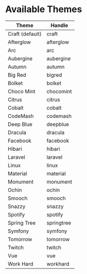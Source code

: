 # Available Themes

| Theme | Handle |
| ----- | ------ |
| Craft (default) | craft |
| Afterglow | afterglow |
| Arc | arc |
| Aubergine | aubergine |
| Autumn | autumn |
| Big Red | bigred |
| Bolket | bolket |
| Choco Mint | chocomint |
| Citrus | citrus |
| Cobalt | cobalt |
| CodeMash | codemash |
| Deep Blue | deepblue |
| Dracula | dracula |
| Facebook | facebook |
| Hibari | hibari |
| Laravel | laravel |
| Linux | linux |
| Material | material |
| Monument | monument |
| Ochin | ochin |
| Smooch | smooch |
| Snazzy | snazzy |
| Spotify | spotify |
| Spring Tree | springtree |
| Symfony | symfony |
| Tomorrow | tomorrow |
| Twitch | twitch |
| Vue | vue |
| Work Hard | workhard |

